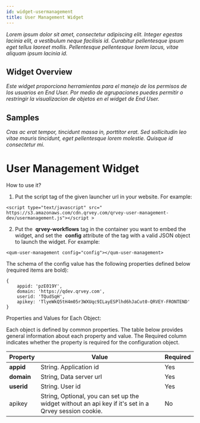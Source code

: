 ```yaml
---
id: widget-usermanagement
title: User Management Widget
---
```

*Lorem ipsum dolor sit amet, consectetur adipiscing elit. Integer egestas lacinia elit, a vestibulum neque facilisis id. Curabitur pellentesque ipsum eget tellus laoreet mollis. Pellentesque pellentesque lorem lacus, vitae aliquam ipsum lacinia id.*

## Widget Overview
*Este widget proporciona herramientas para el manejo de los permisos de los usuarios en End User. Por medio de agrupaciones puedes permitir o restringir la visualizacion de objetos en el widget de End User.*

## Samples
*Cras ac erat tempor, tincidunt massa in, porttitor erat. Sed sollicitudin leo vitae mauris tincidunt, eget pellentesque lorem molestie. Quisque id consectetur mi.* 

# User Management Widget

How to use it?

1. Put the script tag of the given launcher url in your website. For example:

```
<script​ ​type="​text/javascript​" src="​https://s3.amazonaws.com/cdn.qrvey.com/qrvey-user-management-dev/usermanagement.js​"></script >
```

2. Put the ​ **qrvey-workflows** ​tag​ ​in the container you want to embed the widget, and set the ​ **config** ​attribute of the tag with a valid JSON object to launch the widget. For example:

```
<qum-user-management config="config"></qum-user-management>
```

The schema of the config value has the following properties defined below (required items are bold):

```
{
    appid: ​'pzE019Y'​,
    domain: ​'https://qdev.qrvey.com'​,
    userid: ​'TQudSqH'​,
    apikey: 'TlyeWkQ5tH4m05r3WXUqc9ILayESPlhd6hJaCut0-QRVEY-FRONTEND' 		
}
```

Properties and Values for Each Object:

Each object is defined by common properties. The table below provides general information about each property and value. The Required column indicates whether the property is required for the configuration object.

| **Property** | **Value** | **Required** |
| --- | --- | --- |
| **appid** | String. Application id | Yes |
| **domain** | String, Data server url | Yes |
| **userid** | String. User id | Yes |
| apikey | String, Optional, you can set up the widget without an api key if it&#39;s set in a Qrvey session cookie. | No |